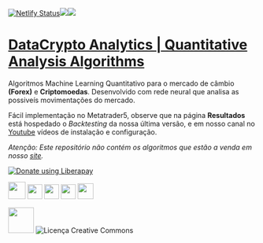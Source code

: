  [![Netlify Status](https://api.netlify.com/api/v1/badges/2a9509e0-384d-4162-9c2d-cfac6770892e/deploy-status)](https://app.netlify.com/sites/datacryptoanalytics/deploys)<a><img src="https://img.shields.io/badge/python-> 3.2-blue.svg"></a><img src="http://img.shields.io/liberapay/receives/datacryptoanalytics.svg?logo=liberapay">
 <h1> <a rel="datacryptoanalytics" href="https://datacryptoanalytics.ml/">DataCrypto Analytics | Quantitative Analysis Algorithms</a></h1>


Algoritmos Machine Learning Quantitativo para o mercado de câmbio <b>(Forex)</b> e <b>Criptomoedas</b>. Desenvolvido com rede neural que analisa as possiveís movimentações do mercado.

Fácil implementação no Metatrader5, observe que na página <b>Resultados</b> está hospedado o <i>Backtesting</i> da nossa última versão, e em nosso canal no  <a rel="Youtube" href="https://www.youtube.com/channel/UCxfGBCV9E04Uw4flJLjBCqg?view_as=subscriberl">Youtube</a> vídeos de instalação e configuração.

<i>Atenção: Este repositório não contém os algoritmos que estão a venda em nosso <a rel="datacryptoanalytics" href="https://datacryptoanalytics.github.io/">site</a>. </i>

<noscript><a href="https://liberapay.com/datacryptoanalytics/donate"><img alt="Donate using Liberapay" src="https://liberapay.com/assets/widgets/donate.svg"></a></noscript>

<a href="https://www.facebook.com/datacryptopy"><img src="https://cdn0.iconfinder.com/data/icons/typicons-2/24/social-facebook-128.png" width="35" /></a> <a href="https://twitter.com/DataCryptoML"><img src="https://cdn4.iconfinder.com/data/icons/ionicons/512/icon-social-twitter-outline-128.png" width="30" /></a> <a href="https://t.me/dacryptoanalytics"><img src="https://img2.freepng.es/20180715/afz/kisspng-computer-icons-telegram-logo-5b4bb35b8b3a97.7981817315316877715703.jpg" width="30" /></a> <a href="https://www.linkedin.com/company/datacrypto-analytics/"><img src="https://cdn.icon-icons.com/icons2/936/PNG/512/linkedin-sign_icon-icons.com_73508.png" width="30" /></a>      <a href="https://www.instagram.com/analyticsdatacrypto/"><img src="https://image.flaticon.com/icons/png/128/87/87390.png" width="32" /></a> 




<img src="https://blogs.apache.org/foundation/mediaresource/d67ca611-a57c-462d-ac23-95063f81d175" width="52" >

 
<img alt="Licença Creative Commons" style="border-width:0" src="https://i.creativecommons.org/l/by-nd/4.0/88x31.png"> 
